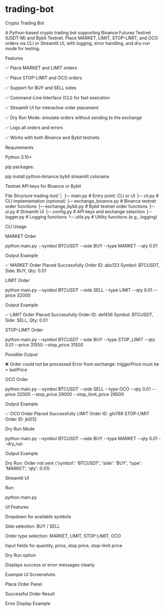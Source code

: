 # trading-bot
Crypto Trading Bot

A Python-based crypto trading bot supporting Binance Futures Testnet (USDT-M) and Bybit Testnet.
Place MARKET, LIMIT, STOP-LIMIT, and OCO orders via CLI or Streamlit UI, with logging, error handling, and dry-run mode for testing.

Features

✅ Place MARKET and LIMIT orders

✅ Place STOP-LIMIT and OCO orders

✅ Support for BUY and SELL sides

✅ Command-Line Interface (CLI) for fast execution

✅ Streamlit UI for interactive order placement

✅ Dry Run Mode: simulate orders without sending to the exchange

✅ Logs all orders and errors

✅ Works with both Binance and Bybit testnets

Requirements

Python 3.10+

pip packages:

pip install python-binance bybit streamlit colorama


Testnet API keys for Binance or Bybit

File Structure
trading-bot/
│
├─ main.py             # Entry point: CLI or UI
├─ cli.py              # CLI implementation (optional)
├─ exchange_binance.py # Binance testnet order functions
├─ exchange_bybit.py   # Bybit testnet order functions
├─ ui.py               # Streamlit UI
├─ config.py           # API keys and exchange selection
├─ logger.py           # Logging functions
└─ utils.py            # Utility functions (e.g., logging)

CLI Usage

MARKET Order

python main.py --symbol BTCUSDT --side BUY --type MARKET --qty 0.01


Output Example

✅ MARKET Order Placed Successfully
Order ID: abc123
Symbol: BTCUSDT, Side: BUY, Qty: 0.01


LIMIT Order

python main.py --symbol BTCUSDT --side SELL --type LIMIT --qty 0.01 --price 32000


Output Example

✅ LIMIT Order Placed Successfully
Order ID: def456
Symbol: BTCUSDT, Side: SELL, Qty: 0.01


STOP-LIMIT Order

python main.py --symbol BTCUSDT --side BUY --type STOP_LIMIT --qty 0.01 --price 31550 --stop_price 31500


Possible Output

❌ Order could not be processed
Error from exchange: triggerPrice must be > lastPrice


OCO Order

python main.py --symbol BTCUSDT --side SELL --type OCO --qty 0.01 --price 32000 --stop_price 29000 --stop_limit_price 28500


Output Example

✅ OCO Order Placed Successfully
  LIMIT Order ID: ghi789
  STOP-LIMIT Order ID: jkl012


Dry Run Mode

python main.py --symbol BTCUSDT --side BUY --type MARKET --qty 0.01 --dry_run


Output Example

Dry Run: Order not sent
{'symbol': 'BTCUSDT', 'side': 'BUY', 'type': 'MARKET', 'qty': 0.01}

Streamlit UI

Run:

python main.py


UI Features

Dropdown for available symbols

Side selection: BUY / SELL

Order type selection: MARKET, LIMIT, STOP-LIMIT, OCO

Input fields for quantity, price, stop price, stop-limit price

Dry Run option

Displays success or error messages clearly

Example UI Screenshots

Place Order Panel


Successful Order Result


Error Display Example
